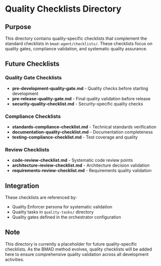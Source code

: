 # Quality Checklists Directory

## Purpose
This directory contains quality-specific checklists that complement the standard checklists in `bmad-agent/checklists/`. These checklists focus on quality gates, compliance validation, and systematic quality assurance.

## Future Checklists

### Quality Gate Checklists
- **pre-development-quality-gate.md** - Quality checks before starting development
- **pre-release-quality-gate.md** - Final quality validation before release
- **security-quality-checklist.md** - Security-specific quality checks

### Compliance Checklists
- **standards-compliance-checklist.md** - Technical standards verification
- **documentation-quality-checklist.md** - Documentation completeness
- **testing-compliance-checklist.md** - Test coverage and quality

### Review Checklists
- **code-review-checklist.md** - Systematic code review points
- **architecture-review-checklist.md** - Architecture decision validation
- **requirements-review-checklist.md** - Requirements quality validation

## Integration
These checklists are referenced by:
- Quality Enforcer persona for systematic validation
- Quality tasks in `quality-tasks/` directory
- Quality gates defined in the orchestrator configuration

## Note
This directory is currently a placeholder for future quality-specific checklists. As the BMAD method evolves, quality checklists will be added here to ensure comprehensive quality validation across all development activities. 